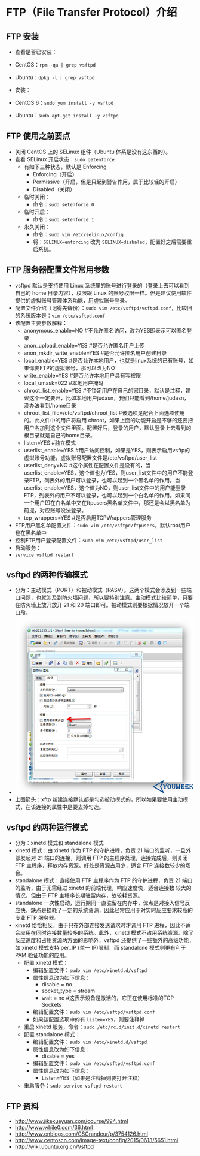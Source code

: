 # FTP（File Transfer Protocol）介绍


## FTP 安装

- 查看是否已安装：
 - CentOS：`rpm -qa | grep vsftpd`
 - Ubuntu：`dpkg -l | grep vsftpd`

- 安装：
 - CentOS 6：`sudo yum install -y vsftpd`
 - Ubuntu：`sudo apt-get install -y vsftpd`

## FTP 使用之前要点

- 关闭 CentOS 上的 SELinux 组件（Ubuntu 体系是没有这东西的）。
 - 查看 SELinux 开启状态：`sudo getenforce`
    - 有如下三种状态，默认是 Enforcing
        - Enforcing（开启）
        - Permissive（开启，但是只起到警告作用，属于比较轻的开启）
        - Disabled（关闭）
    - 临时关闭：
        - 命令：`sudo setenforce 0`
    - 临时开启：
        - 命令：`sudo setenforce 1`
    - 永久关闭：
        - 命令：`sudo vim /etc/selinux/config`
        - 将：`SELINUX=enforcing` 改为 `SELINUX=disbaled`，配置好之后需要重启系统。

## FTP 服务器配置文件常用参数

- vsftpd 默认是支持使用 Linux 系统里的账号进行登录的（登录上去可以看到自己的 home 目录内容），权限跟 Linux 的账号权限一样。但是建议使用软件提供的虚拟账号管理体系功能，用虚拟账号登录。
- 配置文件介绍（记得先备份）：`sudo vim /etc/vsftpd/vsftpd.conf`，比较旧的系统版本是：`vim /etc/vsftpd.conf`
 - 该配置主要参数解释：
    - anonymous_enable=NO           #不允许匿名访问，改为YES即表示可以匿名登录
    - anon_upload_enable=YES        #是否允许匿名用户上传
    - anon_mkdir_write_enable=YES   #是否允许匿名用户创建目录
    - local_enable=YES              #是否允许本地用户，也就是linux系统的已有账号，如果你要FTP的虚拟账号，那可以改为NO
    - write_enable=YES              #是否允许本地用户具有写权限
    - local_umask=022               #本地用户掩码
    - chroot_list_enable=YES        #不锁定用户在自己的家目录，默认是注释，建议这个一定要开，比如本地用户judasn，我们只能看到/home/judasn，没办法看到/home目录
    - chroot_list_file=/etc/vsftpd/chroot_list   #该选项是配合上面选项使用的。此文件中的用户将启用 chroot，如果上面的功能开启是不够的还要把用户名加到这个文件里面。配置好后，登录的用户，默认登录上去看到的根目录就是自己的home目录。
    - listen=YES                    #独立模式
    - userlist_enable=YES           #用户访问控制，如果是YES，则表示启用vsftp的虚拟账号功能，虚拟账号配置文件是/etc/vsftpd/user_list
    - userlist_deny=NO              #这个属性在配置文件是没有的，当userlist_enable=YES，这个值也为YES，则user_list文件中的用户不能登录FTP，列表外的用户可以登录，也可以起到一个黑名单的作用。当userlist_enable=YES，这个值为NO，则user_list文件中的用户能登录FTP，列表外的用户不可以登录，也可以起到一个白名单的作用。如果同一个用户即在白名单中又在ftpusers黑名单文件中，那还是会以黑名单为前提，对应账号没法登录。
    - tcp_wrappers=YES              #是否启用TCPWrappers管理服务
 - FTP用户黑名单配置文件：`sudo vim /etc/vsftpd/ftpusers`，默认root用户也在黑名单中
 - 控制FTP用户登录配置文件：`sudo vim /etc/vsftpd/user_list`
- 启动服务：
 - `service vsftpd restart`

## vsftpd 的两种传输模式

- 分为：主动模式（PORT）和被动模式（PASV）。这两个模式会涉及到一些端口问题，也就涉及到防火墙问题，所以要特别注意。主动模式比较简单，只要在防火墙上放开放开 21 和 20 端口即可。被动模式则要根据情况放开一个端口段。
 - ![vsftpd 的两种传输模式](images/FTP-a-1.jpg)
 - 上图箭头：xftp 新建连接默认都是勾选被动模式的，所以如果要使用主动模式，在该连接的属性中是要去掉勾选。

## vsftpd 的两种运行模式

- 分为：xinetd 模式和 standalone 模式
 - xinetd 模式：由 xinetd 作为 FTP 的守护进程，负责 21 端口的监听，一旦外部发起对 21 端口的连接，则调用 FTP 的主程序处理，连接完成后，则关闭 FTP 主程序，释放内存资源。好处是资源占用少，适合 FTP 连接数较少的场合。
 - standalone 模式：直接使用 FTP 主程序作为 FTP 的守护进程，负责 21 端口的监听，由于无需经过 xinetd 的前端代理，响应速度快，适合连接数 较大的情况，但由于 FTP 主程序长期驻留内存，故较耗资源。
 - standalone 一次性启动，运行期间一直驻留在内存中，优点是对接入信号反应快，缺点是损耗了一定的系统资源，因此经常应用于对实时反应要求较高的 专业 FTP 服务器。
 - xinetd 恰恰相反，由于只在外部连接发送请求时才调用 FTP 进程，因此不适合应用在同时连接数量较多的系统。此外，xinetd 模式不占用系统资源。除了反应速度和占用资源两方面的影响外，vsftpd 还提供了一些额外的高级功能，如 xinetd 模式支持 per_IP (单一 IP)限制，而 standalone 模式则更有利于 PAM 验证功能的应用。
    - 配置 xinetd 模式：  
        - 编辑配置文件：`sudo vim /etc/xinetd.d/vsftpd`
        - 属性信息改为如下信息：
            - disable = no
            - socket_type = stream
            - wait = no     #这表示设备是激活的，它正在使用标准的TCP Sockets 
        - 编辑配置文件：`sudo vim /etc/vsftpd/vsftpd.conf`
        - 如果该配置选项中的有 `listen=YES`，则要注释掉
    - 重启 xinetd 服务，命令：`sudo /etc/rc.d/init.d/xinetd restart`
    - 配置 standalone 模式：
        - 编辑配置文件：`sudo vim /etc/xinetd.d/vsftpd`
        - 属性信息改为如下信息：
            - disable = yes
        - 编辑配置文件：`sudo vim /etc/vsftpd/vsftpd.conf`
        - 属性信息改为如下信息：
            - Listen=YES（如果是注释掉则要打开注释）
    - 重启服务：`sudo service vsftpd restart`
        
## FTP 资料

- <http://www.jikexueyuan.com/course/994.html>
- <http://www.while0.com/36.html>
- <http://www.cnblogs.com/CSGrandeur/p/3754126.html>
- <http://www.centoscn.com/image-text/config/2015/0613/5651.html>
- <http://wiki.ubuntu.org.cn/Vsftpd>
